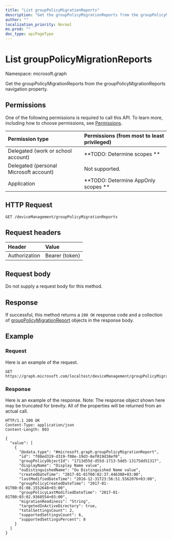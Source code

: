 ```yaml
---
title: "List groupPolicyMigrationReports"
description: "Get the groupPolicyMigrationReports from the groupPolicyMigrationReports navigation property."
author: ""
localization_priority: Normal
ms.prod: ""
doc_type: apiPageType
---
```


# List groupPolicyMigrationReports

Namespace: microsoft.graph

Get the groupPolicyMigrationReports from the groupPolicyMigrationReports navigation property.

## Permissions
One of the following permissions is required to call this API. To learn more, including how to choose permissions, see [Permissions](/concepts/permissions-reference.md).

|Permission type|Permissions (from most to least privileged)|
|:---|:---|
|Delegated (work or school account)|**TODO: Determine scopes **|
|Delegated (personal Microsoft account)|Not supported.|
|Application|**TODO: Determine AppOnly scopes **|

## HTTP Request
<!-- {
  "blockType": "ignored"
}
-->
``` http
GET /deviceManagement/groupPolicyMigrationReports
```

## Request headers
|Header|Value|
|:---|:---|
|Authorization|Bearer {token}|

## Request body
Do not supply a request body for this method.

## Response
If successful, this method returns a `200 OK` response code and a collection of [groupPolicyMigrationReport](../resources/grouppolicymigrationreport.md) objects in the response body.

## Example

### Request
Here is an example of the request.
<!-- {
  "blockType": "request",
  "name": "get_grouppolicymigrationreport"
}
-->
``` http
GET https://graph.microsoft.com/localtest/deviceManagement/groupPolicyMigrationReports
```

### Response
Here is an example of the response. Note: The response object shown here may be truncated for brevity. All of the properties will be returned from an actual call.
<!-- {
  "blockType": "response",
  "truncated": true,
  "@odata.type": "collection(microsoft.graph.grouppolicymigrationreport)"
}
-->
``` http
HTTP/1.1 200 OK
Content-Type: application/json
Content-Length: 803

{
  "value": [
    {
      "@odata.type": "#microsoft.graph.groupPolicyMigrationReport",
      "id": "f08ed319-d319-f08e-19d3-8ef019d38ef0",
      "groupPolicyObjectId": "1713d55d-d55d-1713-5dd5-13175dd51317",
      "displayName": "Display Name value",
      "ouDistinguishedName": "Ou Distinguished Name value",
      "createdDateTime": "2017-01-01T00:02:37.446308+03:00",
      "lastModifiedDateTime": "2016-12-31T23:56:51.5562076+03:00",
      "groupPolicyCreatedDateTime": "2017-01-01T00:01:08.1552648+03:00",
      "groupPolicyLastModifiedDateTime": "2017-01-01T00:03:02.9368554+03:00",
      "migrationReadiness": "String",
      "targetedInActiveDirectory": true,
      "totalSettingsCount": 2,
      "supportedSettingsCount": 6,
      "supportedSettingsPercent": 8
    }
  ]
}
```


